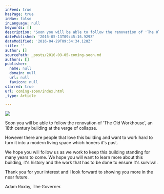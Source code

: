 ```yaml
---
inFeed: true
hasPage: true
inNav: false
inLanguage: null
keywords: []
description: "Soon you will be able to follow the renovation of 'The Old Workhouse', an 18th century building at the verge of collapse."
datePublished: '2016-05-13T09:45:16.929Z'
dateModified: '2016-04-29T09:54:34.128Z'
title: ''
author: []
sourcePath: _posts/2016-03-05-coming-soon.md
authors: []
publisher:
  name: null
  domain: null
  url: null
  favicon: null
starred: true
url: coming-soon/index.html
_type: Article

---
```

![](https://the-grid-user-content.s3-us-west-2.amazonaws.com/441a0db5-9859-4fc9-9d1c-cea58c8f973b.jpg)

Soon you will be able to follow the renovation of 'The Old Workhouse', an 18th century building at the verge of collapse.

However there are people that love this building and want to work hard to turn it into a modern living space which honers it's past.

We hope you will follow us as we work to keep this building standing for many years to come. We hope you will want to learn more about this building, it's history and the work that has to be done to ensure it's survival.

Thank you for your interest and I look forward to showing you more in the near future.

Adam Roxby, The Governer.